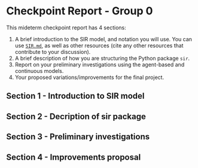 # Checkpoint Report - Group 0

This mideterm checkpoint report has 4 sections:

1. A brief introduction to the SIR model, and notation you will use.  You can use [`SIR.md`](SIR.md), as well as other resources (cite any other resources that contribute to your discussion).
2. A brief description of how you are structuring the Python package `sir`.
3. Report on your preliminary investigations using the agent-based and continuous models.
4. Your proposed variations/improvements for the final project.

## Section 1 - Introduction to SIR model

## Section 2 - Decription of sir package

## Section 3 - Preliminary investigations

## Section 4 - Improvements proposal